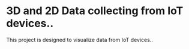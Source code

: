 # 3D and 2D Data collecting from IoT devices..

This project is designed to visualize data from IoT devices..


